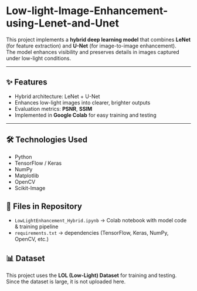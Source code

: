 # Low-light-Image-Enhancement-using-Lenet-and-Unet

This project implements a **hybrid deep learning model** that combines **LeNet** (for feature extraction) and **U-Net** (for image-to-image enhancement).  
The model enhances visibility and preserves details in images captured under low-light conditions.

---

## ✨ Features
- Hybrid architecture: LeNet + U-Net
- Enhances low-light images into clearer, brighter outputs
- Evaluation metrics: **PSNR**, **SSIM**
- Implemented in **Google Colab** for easy training and testing

---

## 🛠️ Technologies Used
- Python
- TensorFlow / Keras
- NumPy
- Matplotlib
- OpenCV
- Scikit-Image

## 📂 Files in Repository
- `LowLightEnhancement_Hybrid.ipynb` → Colab notebook with model code & training pipeline  
- `requirements.txt` → dependencies (TensorFlow, Keras, NumPy, OpenCV, etc.)  

## 📊 Dataset
This project uses the **LOL (Low-Light) Dataset** for training and testing.  
Since the dataset is large, it is not uploaded here.  

